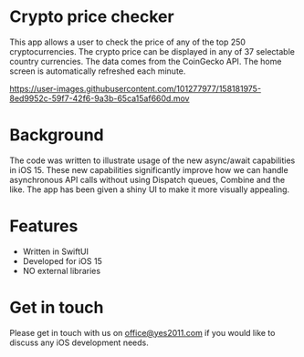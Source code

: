 
# Crypto price checker

This app allows a user to check the price of any of the top 250 cryptocurrencies. The crypto price can be displayed in any of 37 selectable country currencies. The data comes from the CoinGecko API. The home screen is automatically refreshed each minute.



https://user-images.githubusercontent.com/101277977/158181975-8ed9952c-59f7-42f6-9a3b-65ca15af660d.mov



# Background

The code was written to illustrate usage of the new async/await capabilities in iOS 15. These new capabilities significantly improve how we can handle asynchronous API calls without using Dispatch queues, Combine and the like. The app has been given a shiny UI to make it more visually appealing.  


#  Features

* Written in SwiftUI
* Developed for iOS 15
* NO external libraries

# Get in touch

Please get in touch with us on office@yes2011.com if you would like to discuss any iOS development needs.
